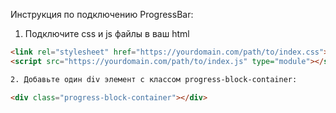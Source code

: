 Инструкция по подключению ProgressBar: 

1. Подключите css и js файлы в ваш html

```html
<link rel="stylesheet" href="https://yourdomain.com/path/to/index.css">
<script src="https://yourdomain.com/path/to/index.js" type="module"></script>

2. Добавьте один div элемент с классом progress-block-container:

<div class="progress-block-container"></div>
